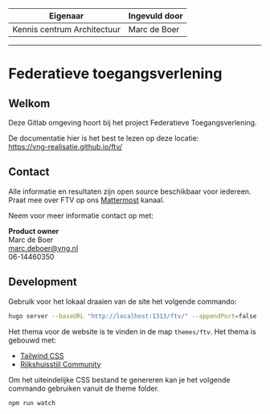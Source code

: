 | Eigenaar | Ingevuld door |
| --- | --- |
| Kennis centrum Architectuur | Marc de Boer |
<hr/>

# Federatieve toegangsverlening

## Welkom
Deze Gitlab omgeving hoort bij het project Federatieve Toegangsverlening. 

De documentatie hier is het best te lezen op deze locatie:<br>
https://vng-realisatie.github.io/ftv/

## Contact

Alle informatie en resultaten zijn open source beschikbaar voor iedereen.
Praat mee over FTV op ons [Mattermost](https://digilab.overheid.nl/chat/digilab/channels/federatieve-toegangsverlening) kanaal.

Neem voor meer informatie contact op met:

**Product owner**  
Marc de Boer  
[marc.deboer@vng.nl](mailto:marc.deboer@vng.nl)  
06-14460350

## Development
Gebruik voor het lokaal draaien van de site het volgende commando:

```bash
hugo server --baseURL "http://localhost:1313/ftv/" --appendPort=false
```

Het thema voor de website is te vinden in de map `themes/ftv`. Het thema is gebouwd met:

- [Tailwind CSS](http://www.tailwindcss.com)
- [Rijkshuisstijl Community](https://rijkshuisstijl-community.vercel.app/)

Om het uiteindelijke CSS bestand te genereren kan je het volgende commando gebruiken vanuit de theme folder.

```shell
npm run watch
```

